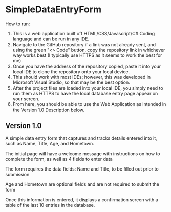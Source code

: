 # SimpleDataEntryForm

How to run:
1. This is a web application built off HTML/CSS/Javascript/C# Coding language and can be run in any IDE.
2. Navigate to the GitHub repository if a link was not already sent, and using the green "<> Code" button, copy the repository link in whichever way works best (I typically use HTTPS as it seems to work the best for me).
3. Once you have the address of the repository copied, paste it into your local IDE to clone the repository onto your local device.
4. This should work with most IDEs; however, this was developed in Microsoft Visual Studio, so that may be the best option.
5. After the project files are loaded into your local IDE, you simply need to run them as HTTPS to have the local database entry page appear on your screen.
6. From here, you should be able to use the Web Application as intended in the Version 1.0 Description below.

Version 1.0
-----------
A simple data entry form that captures and tracks details entered into it, such as Name, Title, Age, and Hometown.

The initial page will have a welcome message with instructions on how to complete the form, as well as 4 fields to enter data

The form requires the data fields: Name and Title, to be filled out prior to submission

Age and Hometown are optional fields and are not required to submit the form

Once this information is entered, it displays a confirmation screen with a table of the last 10 entries in the database.
